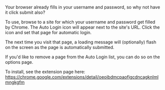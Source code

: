 Your browser already fills in your username and password, so why not have it click submit also?

To use, browse to a site for which your username and password get filled by Chrome.  The Auto Login icon will appear next to the site's URL.  Click the icon and set that page for automatic login.

The next time you visit that page, a loading message will (optionally) flash on the screen as the page is automatically submitted.

If you'd like to remove a page from the Auto Login list, you can do so on the options page.

To install, see the extension page here: <a href='https://chrome.google.com/extensions/detail/oeoibdmcpaofjgcdncagknlmlmngkgfm'><a href='https://chrome.google.com/extensions/detail/oeoibdmcpaofjgcdncagknlmlmngkgfm'>https://chrome.google.com/extensions/detail/oeoibdmcpaofjgcdncagknlmlmngkgfm</a></a>